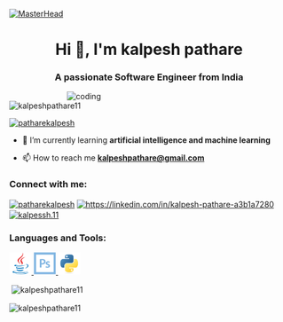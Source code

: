 [![MasterHead](https://media.giphy.com/media/Y1vohJMVMtjSQxmUot/giphy.gif)](https://codegrills.in)
<h1 align="center">Hi 👋, I'm kalpesh pathare</h1>
<h3 align="center">A passionate Software Engineer from India</h3>
<img align="right" alt="coding" width="400" src="https://uploads-ssl.webflow.com/61897bbb80b04406f137091a/62430a051e734d35fa9f3e0b_WLSSmhPWPsTOUHVemfC4VPHDMFRtjCUIbBGwOgt0NR93B_jx08Rj_7MD0K4cqeRlT4eiFJD1S4_FK4QrQzXDcsw-WHR5epdjl3oWfkTekDpjNlWYFNJ-yaF6K9Rg2ApEZQrwLqcc.gif">

<p align="left"> <img src="https://komarev.com/ghpvc/?username=kalpeshpathare11&label=Profile%20views&color=0e75b6&style=flat" alt="kalpeshpathare11" /> </p>

<p align="left"> <a href="https://twitter.com/patharekalpesh" target="blank"><img src="https://img.shields.io/twitter/follow/patharekalpesh?logo=twitter&style=for-the-badge" alt="patharekalpesh" /></a> </p>

- 🌱 I’m currently learning **artificial intelligence and machine learning**

- 📫 How to reach me **kalpeshpathare@gmail.com**

<h3 align="left">Connect with me:</h3>
<p align="left">
<a href="https://twitter.com/patharekalpesh" target="blank"><img align="center" src="https://raw.githubusercontent.com/rahuldkjain/github-profile-readme-generator/master/src/images/icons/Social/twitter.svg" alt="patharekalpesh" height="30" width="40" /></a>
<a href="https://linkedin.com/in/https://linkedin.com/in/kalpesh-pathare-a3b1a7280" target="blank"><img align="center" src="https://raw.githubusercontent.com/rahuldkjain/github-profile-readme-generator/master/src/images/icons/Social/linked-in-alt.svg" alt="https://linkedin.com/in/kalpesh-pathare-a3b1a7280" height="30" width="40" /></a>
<a href="https://instagram.com/kalpessh.11" target="blank"><img align="center" src="https://raw.githubusercontent.com/rahuldkjain/github-profile-readme-generator/master/src/images/icons/Social/instagram.svg" alt="kalpessh.11" height="30" width="40" /></a>
</p>

<h3 align="left">Languages and Tools:</h3>
<p align="left"> <a href="https://www.java.com" target="_blank" rel="noreferrer"> <img src="https://raw.githubusercontent.com/devicons/devicon/master/icons/java/java-original.svg" alt="java" width="40" height="40"/> </a> <a href="https://www.photoshop.com/en" target="_blank" rel="noreferrer"> <img src="https://raw.githubusercontent.com/devicons/devicon/master/icons/photoshop/photoshop-line.svg" alt="photoshop" width="40" height="40"/> </a> <a href="https://www.python.org" target="_blank" rel="noreferrer"> <img src="https://raw.githubusercontent.com/devicons/devicon/master/icons/python/python-original.svg" alt="python" width="40" height="40"/> </a> </p>

<p>&nbsp;<img align="center" src="https://github-readme-stats.vercel.app/api?username=kalpeshpathare11&show_icons=true&locale=en" alt="kalpeshpathare11" /></p>

<p><img align="center" src="https://github-readme-streak-stats.herokuapp.com/?user=kalpeshpathare11&" alt="kalpeshpathare11" /></p>
